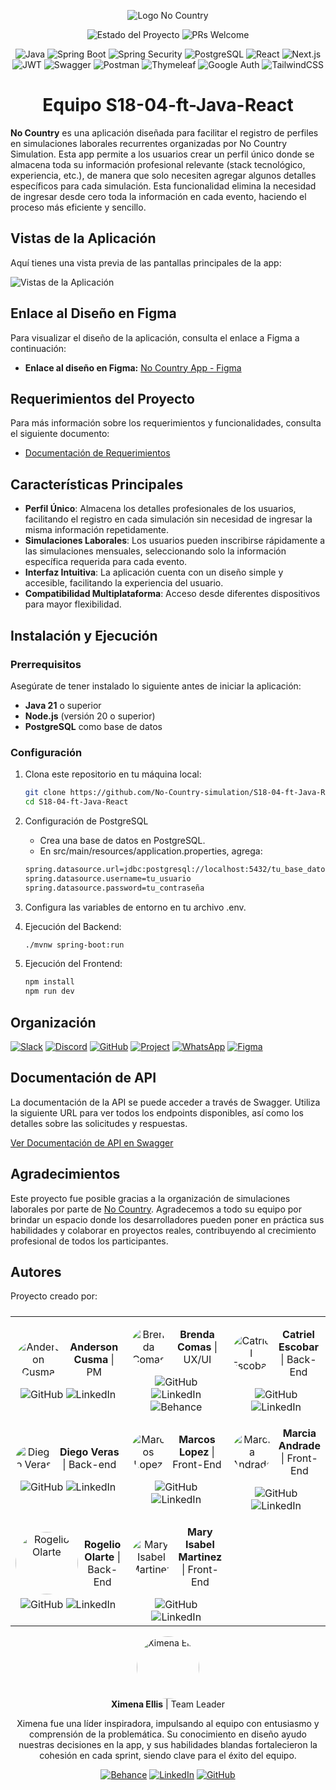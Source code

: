 <p align="center">
  <img src="https://res.cloudinary.com/dcq6ecx2k/image/upload/v1730498213/banner_emcukq.png" alt="Logo No Country"/>
</p>

<div align="center">

![Estado del Proyecto](https://img.shields.io/badge/Estado-Terminado-green)
![PRs Welcome](https://img.shields.io/badge/PRs-welcome-green)
<br>

![Java](https://img.shields.io/badge/Java-007396?logo=java&logoColor=white&color=007396)
![Spring Boot](https://img.shields.io/badge/Spring--Boot-6DB33F?logo=spring-boot&logoColor=white&color=6DB33F)
![Spring Security](https://img.shields.io/badge/Spring--Security-6DB33F?logo=spring-security&logoColor=white&color=6DB33F)
![PostgreSQL](https://img.shields.io/badge/PostgreSQL-336791?logo=postgresql&logoColor=white&color=336791)
![React](https://img.shields.io/badge/React-20232A?logo=react&logoColor=61DAFB&color=61DAFB)
![Next.js](https://img.shields.io/badge/Next.js-000000?logo=next.js&logoColor=white&color=000000)
![JWT](https://img.shields.io/badge/JWT-black?logo=json-web-tokens&logoColor=white&color=black)
![Swagger](https://img.shields.io/badge/Swagger-85EA2D?logo=swagger&logoColor=black&color=85EA2D)
![Postman](https://img.shields.io/badge/Postman-FF6C37?logo=postman&logoColor=white&color=FF6C37)
![Thymeleaf](https://img.shields.io/badge/Thymeleaf-005F0F?logo=thymeleaf&logoColor=white&color=005F0F)
![Google Auth](https://img.shields.io/badge/Google-4285F4?logo=google&logoColor=white&color=4285F4)
![TailwindCSS](https://img.shields.io/badge/TailwindCSS-06B6D4?logo=tailwindcss&logoColor=white&color=06B6D4)

</div>


<h1 align="center">Equipo S18-04-ft-Java-React</h1

                                                
<br>

**No Country** es una aplicación diseñada para facilitar el registro de perfiles en simulaciones laborales recurrentes organizadas por No Country Simulation. Esta app permite a los usuarios crear un perfil único donde se almacena toda su información profesional relevante (stack tecnológico, experiencia, etc.), de manera que solo necesiten agregar algunos detalles específicos para cada simulación. Esta funcionalidad elimina la necesidad de ingresar desde cero toda la información en cada evento, haciendo el proceso más eficiente y sencillo.

## Vistas de la Aplicación

Aquí tienes una vista previa de las pantallas principales de la app:

![Vistas de la Aplicación](https://res.cloudinary.com/dcq6ecx2k/image/upload/v1730561330/xrnumwbfbks9wemziztk.png)

## Enlace al Diseño en Figma

Para visualizar el diseño de la aplicación, consulta el enlace a Figma a continuación:

- **Enlace al diseño en Figma:** [No Country App - Figma](https://www.figma.com/design/SdEGl2OiZOUwA0SHGljEyb/No-Country-App)



## Requerimientos del Proyecto

Para más información sobre los requerimientos y funcionalidades, consulta el siguiente documento:

- [Documentación de Requerimientos](https://docs.google.com/document/d/1m3cfRQRfbDSGD2LNHfpChX33HrbRxtJCkP8uqvSLv-M/edit?tab=t.0#heading=h.r2bw3box34ax)




## Características Principales

- **Perfil Único**: Almacena los detalles profesionales de los usuarios, facilitando el registro en cada simulación sin necesidad de ingresar la misma información repetidamente.
- **Simulaciones Laborales**: Los usuarios pueden inscribirse rápidamente a las simulaciones mensuales, seleccionando solo la información específica requerida para cada evento.
- **Interfaz Intuitiva**: La aplicación cuenta con un diseño simple y accesible, facilitando la experiencia del usuario.
- **Compatibilidad Multiplataforma**: Acceso desde diferentes dispositivos para mayor flexibilidad.

## Instalación y Ejecución

### Prerrequisitos

Asegúrate de tener instalado lo siguiente antes de iniciar la aplicación:

- **Java 21** o superior
- **Node.js** (versión 20 o superior)
- **PostgreSQL** como base de datos

### Configuración

1. Clona este repositorio en tu máquina local:
   ```bash
   git clone https://github.com/No-Country-simulation/S18-04-ft-Java-React.git
   cd S18-04-ft-Java-React
   ```

2. Configuración de PostgreSQL
   - Crea una base de datos en PostgreSQL.
   - En src/main/resources/application.properties, agrega:
   ```bash
   spring.datasource.url=jdbc:postgresql://localhost:5432/tu_base_datos
   spring.datasource.username=tu_usuario
   spring.datasource.password=tu_contraseña
   ```

3. Configura las variables de entorno en tu archivo .env.
4. Ejecución del Backend:
   ```bash
   ./mvnw spring-boot:run
   ```
   
5. Ejecución del Frontend:
   ```bash
   npm install
   npm run dev
   ```

    
## Organización

[![Slack](https://img.shields.io/badge/Slack-4A154B?style=for-the-badge&logo=slack&logoColor=white)](https://slack.com)
[![Discord](https://img.shields.io/badge/Discord-7289DA?style=for-the-badge&logo=discord&logoColor=white)](https://discord.com)
[![GitHub](https://img.shields.io/badge/GitHub-181717?style=for-the-badge&logo=github&logoColor=white)](https://github.com)
[![Project](https://img.shields.io/badge/Project-00A86B?style=for-the-badge&logo=github&logoColor=white)](https://github.com/orgs/No-Country-simulation/projects/92)
[![WhatsApp](https://img.shields.io/badge/WhatsApp-25D366?style=for-the-badge&logo=whatsapp&logoColor=white)](https://wa.me/1234567890) <!-- Reemplaza el número de teléfono con el adecuado -->
[![Figma](https://img.shields.io/badge/Figma-F24E1E?style=for-the-badge&logo=figma&logoColor=white)](https://www.figma.com)


## Documentación de API

La documentación de la API se puede acceder a través de Swagger. Utiliza la siguiente URL para ver todos los endpoints disponibles, así como los detalles sobre las solicitudes y respuestas.

[Ver Documentación de API en Swagger](https://nocountry.up.railway.app/swagger-ui/index.html)


## Agradecimientos

Este proyecto fue posible gracias a la organización de simulaciones laborales por parte de [No Country](https://www.nocountry.tech/). Agradecemos a todo su equipo por brindar un espacio donde los desarrolladores pueden poner en práctica sus habilidades y colaborar en proyectos reales, contribuyendo al crecimiento profesional de todos los participantes.


## Autores

Proyecto creado por:

<table style="display: flex; justify-content: center;">
  <tr align="center">
    <td>
      <div style="display: flex; align-items: center;">
        <img src="https://github.com/anderson2093.png?size=100" alt="Anderson Cusma" style="border-radius: 50%; margin-right: 10px;">
        <p>
          <strong>Anderson Cusma</strong> | PM
        </p>
      </div>
      <div>
        <a href="https://github.com/anderson2093" style="text-decoration: none;">
          <img src="https://img.shields.io/badge/GitHub-anderson2093-blue" alt="GitHub">
        </a>
        <a href="https://www.linkedin.com/in/anderson-cusma-vasquez/" style="text-decoration: none;">
          <img src="https://img.shields.io/badge/LinkedIn-Anderson%20Cusma-blue?style=flat-square" alt="LinkedIn">
        </a>
      </div>
    </td>
    <td>
      <div style="display: flex; align-items: center;">
        <img src="https://github.com/BrendaComas.png?size=100" alt="Brenda Comas" style="border-radius: 50%; margin-right: 10px;">
        <p>
          <strong>Brenda Comas</strong> | UX/UI
        </p>
      </div>
      <div>
        <a href="https://github.com/BrendaComas" style="text-decoration: none;">
          <img src="https://img.shields.io/badge/GitHub-BrendaComas-blue" alt="GitHub">
        </a>
        <a href="https://www.linkedin.com/in/brendacomas/" style="text-decoration: none;">
          <img src="https://img.shields.io/badge/LinkedIn-Brenda%20Comas-blue?style=flat-square" alt="LinkedIn">
        </a>
        <a href="https://www.behance.net/BrendaComas" style="text-decoration: none;">
          <img src="https://img.shields.io/badge/Behance-Brenda%20Comas-blue?style=flat-square" alt="Behance">
        </a>
      </div>
    </td>
    <td>
      <div style="display: flex; align-items: center;">
        <img src="https://github.com/Catriel-Escobar.png?size=100" alt="Catriel Escobar" style="border-radius: 50%; margin-right: 10px;">
        <p>
          <strong>Catriel Escobar</strong> | Back-End
        </p>
      </div>
      <div>
        <a href="https://github.com/Catriel-Escobar" style="text-decoration: none;">
          <img src="https://img.shields.io/badge/GitHub-CatrielEscobar-blue" alt="GitHub">
        </a>
        <a href="https://www.linkedin.com/in/catrielescobar/" style="text-decoration: none;">
          <img src="https://img.shields.io/badge/LinkedIn-Catriel%20Escobar-blue?style=flat-square" alt="LinkedIn">
        </a>
      </div>
    </td>
  </tr>
  <tr align="center">
    <td>
      <div style="display: flex; align-items: center;">
        <img src="https://github.com/DVTecno.png?size=100" alt="Diego Veras" style="border-radius: 50%; margin-right: 10px;">
        <p>
          <strong>Diego Veras</strong> | Back-end
        </p>
      </div>
      <div>
        <a href="https://github.com/DVTecno" style="text-decoration: none;">
          <img src="https://img.shields.io/badge/GitHub-DVTecno-blue" alt="GitHub">
        </a>
        <a href="https://www.linkedin.com/in/diego-cristian-alfredo-v-54b459249/" style="text-decoration: none;">
          <img src="https://img.shields.io/badge/LinkedIn-Diego_Cristian_Alfredo_Veras-blue" alt="LinkedIn">
        </a>
      </div>
    </td>
    <td>
      <div style="display: flex; align-items: center;">
        <img src="https://github.com/MarcossIC.png?size=100" alt="Marcos Lopez" style="border-radius: 50%; margin-right: 10px;">
        <p>
          <strong>Marcos Lopez</strong> | Front-End
        </p>
      </div>
      <div>
        <a href="https://github.com/MarcossIC" style="text-decoration: none;">
          <img src="https://img.shields.io/badge/GitHub-MarcossIC-blue" alt="GitHub">
        </a>
        <a href="https://www.linkedin.com/in/marcos-lopez-dev/" style="text-decoration: none;">
          <img src="https://img.shields.io/badge/LinkedIn-Marcos%20López-blue?style=flat-square" alt="LinkedIn">
        </a>
      </div>
    </td>
    <td>
      <div style="display: flex; align-items: center;">
        <img src="https://github.com/milenkandrade.png?size=100" alt="Marcia Andrade" style="border-radius: 50%; margin-right: 10px;">
        <p>
          <strong>Marcia Andrade</strong> | Front-End
        </p>
      </div>
      <div>
        <a href="https://github.com/milenkandrade" style="text-decoration: none;">
          <img src="https://img.shields.io/badge/GitHub-milenkandrade-blue" alt="GitHub">
        </a>
        <a href="https://www.linkedin.com/in/marcia-milenka-andrade-llanos/" style="text-decoration: none;">
        <img src="https://img.shields.io/badge/LinkedIn-Marcia%20Milenka%20Andrade-blue?style=flat-square" alt="LinkedIn">
        </a>
      </div>
    </td>
  </tr>
  <tr align="center">
    <td>
      <div style="display: flex; align-items: center;">
        <img src="https://github.com/rogelioolarte.png?size=100" alt="Rogelio Olarte" style="border-radius: 50%; margin-right: 10px; height: 100px; width: 100px;">
        <p>
          <strong>Rogelio Olarte</strong> | Back-End
        </p>
      </div>
      <div>
        <a href="https://github.com/rogelioolarte" style="text-decoration: none;">
          <img src="https://img.shields.io/badge/GitHub-rogelioolarte-blue" alt="GitHub">
        </a>
        <a href="https://www.linkedin.com/in/rogelio-olarte/" style="text-decoration: none;">
          <img src="https://img.shields.io/badge/LinkedIn-Rogelio%20Olarte-blue?style=flat-square" alt="LinkedIn">
        </a>
      </div>
    </td>
    <td>
      <div style="display: flex; align-items: center;">
        <img src="https://github.com/SoyIsabelMM.png?size=100" alt="Mary Isabel Martinez" style="border-radius: 50%; margin-right: 10px;">
        <p>
          <strong>Mary Isabel Martinez</strong> | Front-End
        </p>
      </div>
      <div>
        <a href="https://github.com/SoyIsabelMM" style="text-decoration: none;">
          <img src="https://img.shields.io/badge/GitHub-SoyIsabelMM-blue" alt="GitHub">
        </a>
        <a href="https://www.linkedin.com/in/soyisabelmm/" style="text-decoration: none;">
          <img src="https://img.shields.io/badge/LinkedIn-Isabel%20M.-blue?style=flat-square" alt="LinkedIn">
        </a>
      </div>
    </td>
  </tr>
</table>



<p align="center">
    <img src="https://github.com/ximenaellis.png?size=100" alt="Ximena Ellis" style="border-radius: 50%; width: 100px; height: 100px;">
    <br>
    <strong>Ximena Ellis</strong> | Team Leader
</p>

<p align="center">
Ximena fue una líder inspiradora, impulsando al equipo con entusiasmo y comprensión de la problemática. Su conocimiento en diseño ayudo nuestras decisiones en la app, y sus habilidades blandas fortalecieron la cohesión en cada sprint, siendo clave para el éxito del equipo.
</p>

<p align="center">
    <a href="https://www.behance.net/ximenaellis"><img src="https://img.shields.io/badge/Behance-Ximena_Ellis-blue" alt="Behance"></a>
    <a href="https://www.linkedin.com/in/ximenaellis/"><img src="https://img.shields.io/badge/LinkedIn-Ximena_Ellis-blue" alt="LinkedIn"></a>
    <a href="https://github.com/ximenaellis"><img src="https://img.shields.io/badge/GitHub-ximenaellis-blue" alt="GitHub"></a>
</p>


